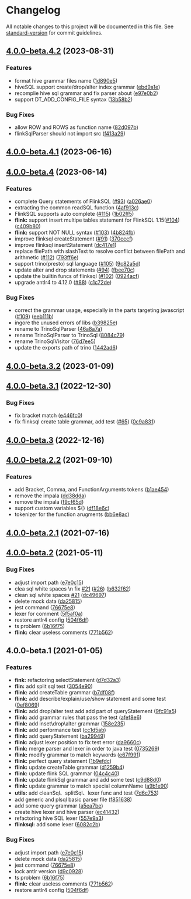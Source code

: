 # Changelog

All notable changes to this project will be documented in this file. See [standard-version](https://github.com/conventional-changelog/standard-version) for commit guidelines.

## [4.0.0-beta.4.2](https://github.com/DTStack/dt-sql-parser/compare/v4.0.0-beta.4.1...v4.0.0-beta.4.2) (2023-08-31)


### Features

* format hive grammar files name ([1d890e5](https://github.com/DTStack/dt-sql-parser/commit/1d890e58fe94de7f270bd84ba16b35e8589944cf))
* hiveSQL support create/drop/alter index grammar ([ebd9a1e](https://github.com/DTStack/dt-sql-parser/commit/ebd9a1ed85c103b8525948a60da2c57b0c80c361))
* recomplie hive sql grammar and fix parser about ([e97e0b2](https://github.com/DTStack/dt-sql-parser/commit/e97e0b2ef60e24f6b7f88afa0b13f839062579e8))
* support DT_ADD_CONFIG_FILE syntax ([13b58b2](https://github.com/DTStack/dt-sql-parser/commit/13b58b2dec049c66e85b55c3c9a5b695d4ef14e6))


### Bug Fixes

* allow ROW and ROWS as function name ([82d097b](https://github.com/DTStack/dt-sql-parser/commit/82d097b034e69094da8d3e7fa3aa2960a2d3f977))
* flinkSqlParser should not import src ([f413a29](https://github.com/DTStack/dt-sql-parser/commit/f413a29fac6ab4552e33784b2eb803b728d75a92))

## [4.0.0-beta.4.1](https://github.com/DTStack/dt-sql-parser/compare/v4.0.0-beta.4...v4.0.0-beta.4.1) (2023-06-16)

## [4.0.0-beta.4](https://github.com/DTStack/dt-sql-parser/compare/v4.0.0-beta.3.1...v4.0.0-beta.4) (2023-06-14)


### Features

* complete Query statements of FlinkSQL   ([#93](https://github.com/DTStack/dt-sql-parser/issues/93)) ([a026ae0](https://github.com/DTStack/dt-sql-parser/commit/a026ae059297d732dd5af7af4a851c5fe55a3229))
* extracting the common readSQL function ([4af913c](https://github.com/DTStack/dt-sql-parser/commit/4af913cf301d61e7ce9652cf47669bfa87a6b84b))
* FlinkSQL supports auto complete ([#115](https://github.com/DTStack/dt-sql-parser/issues/115)) ([1b02ff5](https://github.com/DTStack/dt-sql-parser/commit/1b02ff5d7582bf626f9bef5ea1c1f0e65732d23e))
* **flink:** support insert multipe tables statement for FlinkSQL 1.15([#104](https://github.com/DTStack/dt-sql-parser/issues/104)) ([c409b80](https://github.com/DTStack/dt-sql-parser/commit/c409b80ee1a3b1df92fab522442f3425d984d8c7))
* **flink:** support NOT NULL syntax ([#103](https://github.com/DTStack/dt-sql-parser/issues/103)) ([4b824fb](https://github.com/DTStack/dt-sql-parser/commit/4b824fb50004c0938171d887a21e761fdb62df89))
* improve flinksql createStatement ([#91](https://github.com/DTStack/dt-sql-parser/issues/91)) ([370cccf](https://github.com/DTStack/dt-sql-parser/commit/370cccf8d9328aabccba1c9140a2adea395783f7))
* improve flinksql insertStatement ([dc417e1](https://github.com/DTStack/dt-sql-parser/commit/dc417e1381ca52525037b215a153df28ddc81272))
* replace fliePath with slashText to resolve conflict between filePath and arithmetic ([#112](https://github.com/DTStack/dt-sql-parser/issues/112)) ([793ff6e](https://github.com/DTStack/dt-sql-parser/commit/793ff6ef0e10e502eeb61ad8e40ccfe05ae50929))
* support trino(presto) sql language ([#105](https://github.com/DTStack/dt-sql-parser/issues/105)) ([9c82a5d](https://github.com/DTStack/dt-sql-parser/commit/9c82a5d248e9d94479045ad7b248e4a785e62e92))
* update alter and drop statements ([#94](https://github.com/DTStack/dt-sql-parser/issues/94)) ([fbee70c](https://github.com/DTStack/dt-sql-parser/commit/fbee70cde54fcec773cf35f858016c1a23459cc0))
* update the builtin funcs of flinksql ([#102](https://github.com/DTStack/dt-sql-parser/issues/102)) ([0924acf](https://github.com/DTStack/dt-sql-parser/commit/0924acf730df41866be18f82172a58854f3bb0a3))
* upgrade antlr4 to 4.12.0 ([#88](https://github.com/DTStack/dt-sql-parser/issues/88)) ([c1c72de](https://github.com/DTStack/dt-sql-parser/commit/c1c72def30a2df90182290fb2e5bc64265dfa3c3))


### Bug Fixes

* correct the grammar usage, especially in the parts targeting javascript ([#109](https://github.com/DTStack/dt-sql-parser/issues/109)) ([eeb111b](https://github.com/DTStack/dt-sql-parser/commit/eeb111b5c5e06eb144d7679d4b813082537945d4))
* ingore the unused errors of libs ([b39825e](https://github.com/DTStack/dt-sql-parser/commit/b39825e31a4d25dc4ab2a0c6fb12d84d55944b12))
* rename to TrinoSqlParser ([46a8a7a](https://github.com/DTStack/dt-sql-parser/commit/46a8a7ab125638b5e2dd6067d8b74b0f90ff543d))
* rename TrinoSqlParser to TrinoSql ([8084c79](https://github.com/DTStack/dt-sql-parser/commit/8084c7919a5e1d982556d4684abfad6afa58c124))
* rename TrinoSqlVisitor ([76d7ee5](https://github.com/DTStack/dt-sql-parser/commit/76d7ee5e7074b5549e791e529dc925ab32b51f4a))
* update the exports path of trino ([1442ad6](https://github.com/DTStack/dt-sql-parser/commit/1442ad66d73144b4f4d29ed899f4dc7406cbff1f))

## [4.0.0-beta.3.2](https://github.com/DTStack/dt-sql-parser/compare/v4.0.0-beta.3.1...v4.0.0-beta.3.2) (2023-01-09)

## [4.0.0-beta.3.1](https://github.com/DTStack/dt-sql-parser/compare/v4.0.0-beta.3...v4.0.0-beta.3.1) (2022-12-30)

### Bug Fixes

* fix bracket match ([e446fc0](https://github.com/DTStack/dt-sql-parser/commit/e446fc0435eb21c4a931db161c9c3a25dc8edb2b))
* fix flinksql create table grammar, add test ([#65](https://github.com/DTStack/dt-sql-parser/issues/65)) ([0c9a831](https://github.com/DTStack/dt-sql-parser/commit/0c9a831585a3609cca5d9c8003f53f4cc4149632))

## [4.0.0-beta.3](https://github.com/DTStack/dt-sql-parser/compare/v4.0.0-beta.2.2...v4.0.0-beta.3) (2022-12-16)

## [4.0.0-beta.2.2](https://github.com/DTStack/dt-sql-parser/compare/v4.0.0-beta.2.1...v4.0.0-beta.2.2) (2021-09-10)

### Features

* add Bracket, Comma, and FunctionArguments tokens ([b1ae454](https://github.com/DTStack/dt-sql-parser/commit/b1ae454ae4f8cc78071a5708486bd0f6dc96d29c))
* remove the impala ([dd38dda](https://github.com/DTStack/dt-sql-parser/commit/dd38dda19a8d714c0024b65cf51da078da835692))
* remove the impala ([f9cf65d](https://github.com/DTStack/dt-sql-parser/commit/f9cf65d95142f17e0055e00997304a7d3888aa44))
* support custom variables ${} ([df18e6c](https://github.com/DTStack/dt-sql-parser/commit/df18e6cb21c025266716ffff3be5ce17390bec1f))
* tokenizer for the function arugments ([bb6e8ac](https://github.com/DTStack/dt-sql-parser/commit/bb6e8ac025a2b71594c75705ffd0df753cdb5e55))

## [4.0.0-beta.2.1](https://github.com/DTStack/dt-sql-parser/compare/v4.0.0-beta.2...v4.0.0-beta.2.1) (2021-07-16)

## [4.0.0-beta.2](https://github.com/DTStack/dt-sql-parser/compare/v3.0.5...v4.0.0-beta.2) (2021-05-11)

### Bug Fixes

* adjust import path ([e7e0c15](https://github.com/DTStack/dt-sql-parser/commit/e7e0c15b0d60095fbe85a37e7a60836d7fa34396))
* clea sql white spaces \n fix [#21](https://github.com/DTStack/dt-sql-parser/issues/21) ([#26](https://github.com/DTStack/dt-sql-parser/issues/26)) ([b632f62](https://github.com/DTStack/dt-sql-parser/commit/b632f62678a140d094c9a956d29fb50951a28e33))
* clean sql white spaces  [#21](https://github.com/DTStack/dt-sql-parser/issues/21) ([dc49697](https://github.com/DTStack/dt-sql-parser/commit/dc496973022a93825549a003daa4d8da977a1970))
* delete mock data ([da25815](https://github.com/DTStack/dt-sql-parser/commit/da2581533fa7a8196710c6046a03f57d476fd090))
* jest command ([76675e8](https://github.com/DTStack/dt-sql-parser/commit/76675e8251d272f43421e362d200ea7df4caca8e))
* lexer for comment ([5f5af0a](https://github.com/DTStack/dt-sql-parser/commit/5f5af0a4aba52f988bafcf25b066a6b0d2310f9b))
* restore antlr4 config ([504f6df](https://github.com/DTStack/dt-sql-parser/commit/504f6df2ec8415a7c4a5fce1478d87f9ed5f4dd1))
* ts problem ([6b16f75](https://github.com/DTStack/dt-sql-parser/commit/6b16f752e40e4170b6a92c37a67ed330fe9ab100))
* **flink:** clear useless comments ([771b562](https://github.com/DTStack/dt-sql-parser/commit/771b562c7893d89002b29cfeae9d2fbe0e8ee8d6))

## 4.0.0-beta.1 (2021-01-05)

### Features

* **fink:** refactoring selectStatement ([d7d32a3](https://github.com/DTStack/dt-sql-parser/commit/d7d32a382404df8917282d835134f50b1f3a6eff))
* **flin:** add split sql test ([3054e90](https://github.com/DTStack/dt-sql-parser/commit/3054e909176ee09333e9686e53f767c07c52693e))
* **flink:** add createTable grammar ([b7df08f](https://github.com/DTStack/dt-sql-parser/commit/b7df08f01287e7ded40581e85d79cc13a5ad794f))
* **flink:** add describe/explain/use/show statement and some test ([0ef8069](https://github.com/DTStack/dt-sql-parser/commit/0ef80696f49d26423d98642b82a60cc038c3d8ed))
* **flink:** add drop/alter test add add part of queryStatement ([9fc91a5](https://github.com/DTStack/dt-sql-parser/commit/9fc91a572af11843c801ca7749818a04d67039d2))
* **flink:** add grammar rules that pass the test ([afef8e6](https://github.com/DTStack/dt-sql-parser/commit/afef8e6d72533df170e5e862fd2a31708a55a52d))
* **flink:** add inset\drop\alter grammar ([158e235](https://github.com/DTStack/dt-sql-parser/commit/158e235b012d7ef263b92f8726b4235596b0c5b2))
* **flink:** add performance test ([cc1d5ab](https://github.com/DTStack/dt-sql-parser/commit/cc1d5abcdd2e1ccc9d0a383d933b9296b6f64333))
* **flink:** add queryStatement ([ba29949](https://github.com/DTStack/dt-sql-parser/commit/ba29949359325ca2b329d0e70a6ebfb431810fa8))
* **flink:** adjust lexer position to fix test error ([da9660c](https://github.com/DTStack/dt-sql-parser/commit/da9660c6fe7c9a8654bec89edf718cd38c160898))
* **flink:** merge parser and lexer in order to java test ([0735269](https://github.com/DTStack/dt-sql-parser/commit/0735269f4e641235188af461bd5df5cb416c9828))
* **flink:** modify grammar to match keywords ([e67f991](https://github.com/DTStack/dt-sql-parser/commit/e67f991ede461b847e6a3daa2bf71a00dc739d88))
* **flink:** perfect query statement ([1b9efdc](https://github.com/DTStack/dt-sql-parser/commit/1b9efdccd54ecf863bafb4192d8c294e86a5d8e1))
* **flink:** update createTable grammar ([d1259b4](https://github.com/DTStack/dt-sql-parser/commit/d1259b46a065d4b30fca2612b1146dbd040b03bb))
* **flink:** update flink SQL grammar ([04c4c40](https://github.com/DTStack/dt-sql-parser/commit/04c4c4039770bf351f067f6193d7f6ab0720a524))
* **flink:** update flinkSql grammar and add some test ([c9d88d0](https://github.com/DTStack/dt-sql-parser/commit/c9d88d00a606c7130415ab3db35f088ec0cecac1))
* **flink:** update grammar to match special columnName ([a9b1e90](https://github.com/DTStack/dt-sql-parser/commit/a9b1e90d73a733e47ea108f47790fe148fb6fa20))
* **utils:** add cleanSql、splitSql、lexer func and test ([7d6c753](https://github.com/DTStack/dt-sql-parser/commit/7d6c753d824cfb8e3808132356a2c78bda81795c))
* add generic and plsql basic parser file ([f851638](https://github.com/DTStack/dt-sql-parser/commit/f85163892a1b5249bbe73162cfc515100765fa22))
* add some query grammar ([a5ea7be](https://github.com/DTStack/dt-sql-parser/commit/a5ea7be6069e239ac20f69ffa1cc9f0c043b8dc3))
* create hive lexer and hive parser ([ec41432](https://github.com/DTStack/dt-sql-parser/commit/ec41432ee300f9b00306aaf1cecc95d02afe0302))
* refactoring hive SQL lexer ([557e9a3](https://github.com/DTStack/dt-sql-parser/commit/557e9a32466f6f899e809bd37927e091052033d9))
* **flinksql:** add some lexer ([6082c2b](https://github.com/DTStack/dt-sql-parser/commit/6082c2b151960189f3ff27a8b76e033b22b53561))

### Bug Fixes

* adjust import path ([e7e0c15](https://github.com/DTStack/dt-sql-parser/commit/e7e0c15b0d60095fbe85a37e7a60836d7fa34396))
* delete mock data ([da25815](https://github.com/DTStack/dt-sql-parser/commit/da2581533fa7a8196710c6046a03f57d476fd090))
* jest command ([76675e8](https://github.com/DTStack/dt-sql-parser/commit/76675e8251d272f43421e362d200ea7df4caca8e))
* lock antlr version ([d9c0928](https://github.com/DTStack/dt-sql-parser/commit/d9c0928f7a3a7367944523767fdc758dbdeb1268))
* ts problem ([6b16f75](https://github.com/DTStack/dt-sql-parser/commit/6b16f752e40e4170b6a92c37a67ed330fe9ab100))
* **flink:** clear useless comments ([771b562](https://github.com/DTStack/dt-sql-parser/commit/771b562c7893d89002b29cfeae9d2fbe0e8ee8d6))
* restore antlr4 config ([504f6df](https://github.com/DTStack/dt-sql-parser/commit/504f6df2ec8415a7c4a5fce1478d87f9ed5f4dd1))
